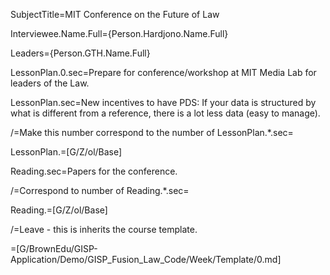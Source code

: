 SubjectTitle=MIT Conference on the Future of Law

Interviewee.Name.Full={Person.Hardjono.Name.Full}

Leaders={Person.GTH.Name.Full}

LessonPlan.0.sec=Prepare for conference/workshop at MIT Media Lab for leaders of the Law.

LessonPlan.sec=New incentives to have PDS: If your data is structured by what is different from a reference, there is a lot less data (easy to manage).

/=Make this number correspond to the number of LessonPlan.*.sec=

LessonPlan.=[G/Z/ol/Base]

Reading.sec=Papers for the conference.

/=Correspond to number of Reading.*.sec=

Reading.=[G/Z/ol/Base]

/=Leave - this is inherits the course template.

=[G/BrownEdu/GISP-Application/Demo/GISP_Fusion_Law_Code/Week/Template/0.md]
